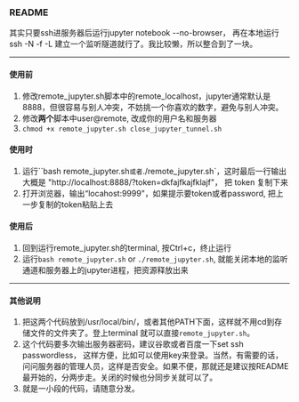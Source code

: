 ### README

其实只要ssh进服务器后运行jupyter notebook --no-browser， 再在本地运行ssh -N -f -L 建立一个监听隧道就行了。我比较懒，所以整合到了一块。

-----

#### 使用前

1. 修改remote_jupyter.sh脚本中的remote_localhost，jupyter通常默认是8888，但很容易与别人冲突，不妨挑一个你喜欢的数字，避免与别人冲突。
2. 修改**两个**脚本中user@remote, 改成你的用户名和服务器
3. `chmod +x remote_jupyter.sh close_jupyter_tunnel.sh`

#### 使用时

1. 运行``bash remote_jupyter.sh` 或者 `./remote_jupyter.sh`，这时最后一行输出大概是 "http://localhost:8888/?token=dkfajfkajfklajf"， 把 token 复制下来
2. 打开浏览器，输出“locahost:9999"，如果提示要token或者password, 把上一步复制的token粘贴上去

#### 使用后

1. 回到运行remote_jupyter.sh的terminal, 按Ctrl+c，终止运行
2. 运行`bash remote_jupyter.sh` or `./remote_jupyter.sh`, 就能关闭本地的监听通道和服务器上的jupyter进程，把资源释放出来

---

#### 其他说明

1. 把这两个代码放到/usr/local/bin/，或者其他PATH下面，这样就不用cd到存储文件的文件夹了。登上terminal 就可以直接`remote_jupyter.sh`。
2. 这个代码要多次输出服务器密码，建议谷歌或者百度一下set ssh passwordless， 这样方便，比如可以使用key来登录。当然，有需要的话，问问服务器的管理人员，这样是否安全。如果不便，那就还是建议按README最开始的，分两步走。关闭的时候也分同步关就可以了。
3. 就是一小段的代码，请随意分发。



